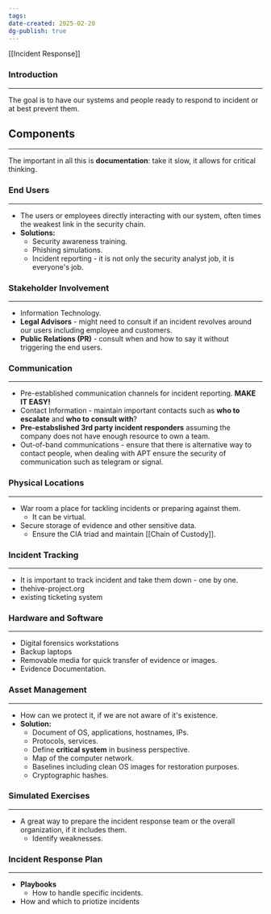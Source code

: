 ```yaml
---
tags: 
date-created: 2025-02-20
dg-publish: true
---
```

[[Incident Response]]
### Introduction
---
The goal is to have our systems and people ready to respond to incident or at best prevent them.
## Components
---
The important in all this is **documentation**: take it slow, it allows for critical thinking.
### End Users
---
- The users or employees directly interacting with our system, often times the weakest link in the security chain.
- **Solutions:**
	- Security awareness training.
	- Phishing simulations.
	- Incident reporting - it is not only the security analyst job, it is everyone's job.
### Stakeholder Involvement
---
- Information Technology.
- **Legal Advisors** - might need to consult if an incident revolves around our users including employee and customers.
- **Public Relations (PR)** - consult when and how to say it without triggering the end users.
### Communication
---
- Pre-established communication channels for incident reporting. **MAKE IT EASY!**
- Contact Information - maintain important contacts such as **who to escalate** and **who to consult with**?
- **Pre-estabslished 3rd party incident responders** assuming the company does not have enough resource to own a team.
- Out-of-band communications - ensure that there is alternative way to contact people, when dealing with APT ensure the security of communication such as telegram or signal.
### Physical Locations
---
- War room a place for tackling incidents or preparing against them. 
	- It can be virtual.
- Secure storage of evidence and other sensitive data.
	- Ensure the CIA triad and maintain [[Chain of Custody]].
### Incident Tracking
---
- It is important to track incident and take them down - one by one.
- thehive-project.org
- existing ticketing system
### Hardware and Software
---
- Digital forensics workstations
- Backup laptops
- Removable media for quick transfer of evidence or images.
- Evidence Documentation.
### Asset Management
---
- How can we protect it, if we are not aware of it's existence.
- **Solution:**
	- Document of OS, applications, hostnames, IPs.
	- Protocols, services.
	- Define **critical system** in business perspective.
	- Map of the computer network.
	- Baselines including clean OS images for restoration purposes.
	- Cryptographic hashes.
### Simulated Exercises
---
- A great way to prepare the incident response team or the overall organization, if it includes them.
	- Identify weaknesses.
### Incident Response Plan
---
- **Playbooks**
	- How to handle specific incidents.
- How and which to priotize incidents

